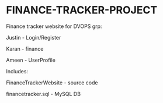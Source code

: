 # FINANCE-TRACKER-PROJECT
Finance tracker website for DVOPS grp:

Justin - Login/Register

Karan - finance

Ameen - UserProfile

Includes:

FinanceTrackerWebsite - source code

financetracker.sql - MySQL DB
